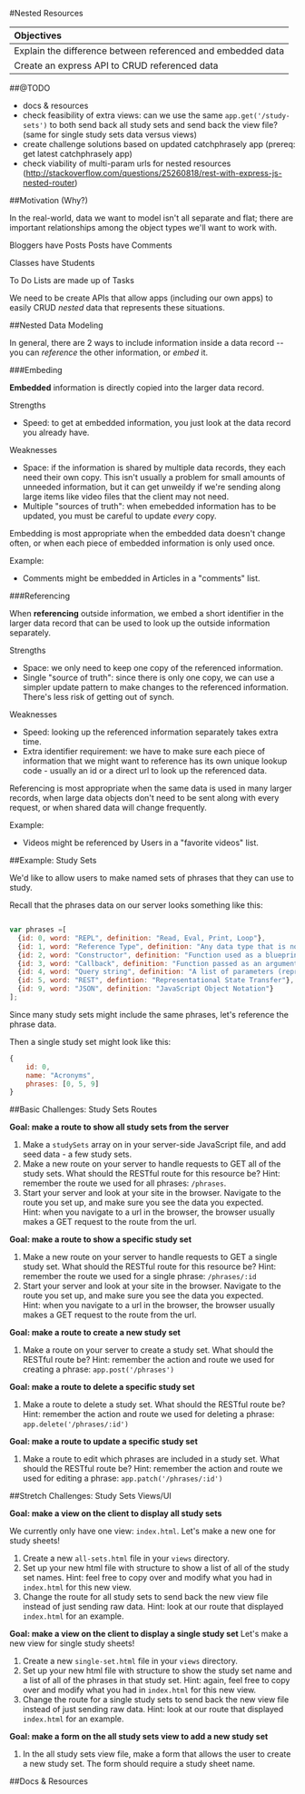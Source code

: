 #Nested Resources

| Objectives |
| :--- |
| Explain the difference between referenced and embedded data |
| Create an express API to CRUD referenced data |


<!--    | Create an express API to CRUD embedded data |-->

##@TODO

* docs & resources
* check feasibility of extra views: can we use the same `app.get('/study-sets')` to both send back all study sets and send back the view file? (same for single study sets data versus views)
* create challenge solutions based on updated catchphrasely app (prereq: get latest catchphrasely app)
*  check viability of multi-param urls for nested resources (http://stackoverflow.com/questions/25260818/rest-with-express-js-nested-router)



##Motivation (Why?)

In the real-world, data we want to model isn't all separate and flat; there are important relationships among the object types we'll want to work with.

Bloggers have Posts
Posts have Comments

Classes have Students

To Do Lists are made up of Tasks

We need to be create APIs that allow apps (including our own apps) to easily CRUD *nested* data that represents these situations.


##Nested Data Modeling

In general, there are 2 ways to include information inside a data record -- you can *reference* the other information, or *embed* it.

###Embeding

**Embedded** information is directly copied into the larger data record.

Strengths
* Speed: to get at embedded information, you just look at the data record you already have.

Weaknesses
* Space: if the information is shared by multiple data records, they each need their own copy. This isn't usually a problem for small amounts of unneeded information, but it can get unweildy if we're sending along  large items like video files that the client may not need.
* Multiple "sources of truth": when emebedded information has to be updated, you must be careful to update *every* copy.

Embedding is most appropriate when the embedded data doesn't change often, or when each piece of embedded information is only used once.

Example:
* Comments might be embedded in Articles in a "comments" list.


###Referencing

When **referencing** outside information, we embed a short identifier in the larger data record that can be used to look up the outside information separately.

Strengths
* Space: we only need to keep one copy of the referenced information.
* Single "source of truth": since there is only one copy, we can use a simpler update pattern to make changes to the referenced information. There's less risk of getting out of synch.

Weaknesses
* Speed: looking up the referenced information separately takes extra time.
* Extra identifier requirement: we have to make sure each piece of information that we might want to reference has its own unique lookup code - usually an id or a direct url to look up the referenced data.

Referencing is most appropriate when the same data is used in many larger records, when large data objects don't need to be sent along with every request, or when shared data will change frequently.

Example:
* Videos might be referenced by Users in a "favorite videos" list.

##Example: Study Sets

We'd like to allow users to make named sets of phrases that they can use to study.

 <!-- On the page, maybe we'll display it like this:

![Acronyms (list of phrases)](acronyms.png)

There could be a little confusion over whether the X button will delete the phrase or remove it from the study set, but we can work on that later (see stretch challenges). -->

Recall that the phrases data on our server looks something like this:

```js

var phrases =[
  {id: 0, word: "REPL", definition: "Read, Eval, Print, Loop"},
  {id: 1, word: "Reference Type", definition: "Any data type that is not a primitive type"},
  {id: 2, word: "Constructor", definition: "Function used as a blueprint to create a new object with specified properties and methods"},
  {id: 3, word: "Callback", definition: "Function passed as an argument to another function"},
  {id: 4, word: "Query string", definition: "A list of parameters (represented as key-value pairs) appended to the end of a URL string"},
  {id: 5, word: "REST", defintion: "Representational State Transfer"},
  {id: 9, word: "JSON", definition: "JavaScript Object Notation"}
];
```


Since many study sets might include the same phrases, let's reference the phrase data.


Then a single study set might look like this:
```js
{
	id: 0,
	name: "Acronyms",
	phrases: [0, 5, 9]
}
```

##Basic Challenges: Study Sets Routes

**Goal: make a route to show all study sets from the server**
1. Make a `studySets` array on in your server-side JavaScript file, and add seed data - a few study sets.
1. Make a new route on your server to handle requests to GET all of the study sets. What should the RESTful route for this resource be?
	Hint: remember the route we used for all phrases: `/phrases`.
1. Start your server and look at your site in the browser. Navigate to the route you set up, and make sure you see the data you expected.  
   Hint: when you navigate to a url in the browser, the browser usually makes a GET request to the route from the url.

**Goal: make a route to show a specific study set**
1. Make a new route on your server to handle requests to GET a single study set. What should the RESTful route for this resource be?
	Hint: remember the route we used for a single phrase: `/phrases/:id`
1. Start your server and look at your site in the browser. Navigate to the route you set up, and make sure you see the data you expected.  
   Hint: when you navigate to a url in the browser, the  browser usually makes a GET request to the route from the url.

**Goal: make a route to create a new study set**
1. Make a route on your server to create a study set. What should the RESTful route be?
	Hint: remember the action and route we used for creating a phrase: `app.post('/phrases')`

**Goal: make a route to delete a specific study set**
1. Make a route to delete a study set. What should the RESTful route be?
	Hint: remember the action and route we used for deleting a phrase: `app.delete('/phrases/:id')`

**Goal: make a route to update a specific study set**
1. Make a route to edit which phrases are included in a study set. What should the RESTful route be?
	Hint: remember the action and route we used for editing a phrase: `app.patch('/phrases/:id')`


##Stretch Challenges: Study Sets Views/UI

**Goal: make a view on the client to display all study sets**

We currently only have one view: `index.html`. Let's make a new one for study sheets!

1. Create a new `all-sets.html` file in your `views` directory.
1. Set up your new html file with structure to show a list of all of the study set names.
  Hint: feel free to copy over and modify what you had in `index.html` for this new view.
1. Change the route for all study sets to send back the new view file instead of just sending raw data.
  Hint: look at our route that displayed `index.html` for an example.

**Goal: make a view on the client to display a single study set**
 Let's make a new view for single study sheets!

1. Create a new `single-set.html` file in your `views` directory.
1. Set up your new html file with structure to show the study set name and a list of all of the phrases in that study set.
  Hint: again, feel free to copy over and modify what you had in `index.html` for this new view.
1. Change the route for a single study sets to send back the new view file instead of just sending raw data.
  Hint: look at our route that displayed `index.html` for an example.

**Goal: make a form on the all study sets view to add a new study set**
1. In the all study sets view file, make a form that allows the user to create a new study set. The form should require a study sheet name.


<!-- ##Stretch Challenges: Comments on Phrases

Let's add commenting to the phrases in our dictionary so that people can leave details or tips.

**Goal: update phrase data model to include an array of embedded comments**
1. Change the phrases data in your server file to include a list of embedded comments. Add some seed comments to a few of your phrases.
1. Change your view templates to display the comments users have made on each phrase.
1. Change your client-side javascript code to send the new templates all of the information they need to display comments.

 -->
##Docs & Resources
